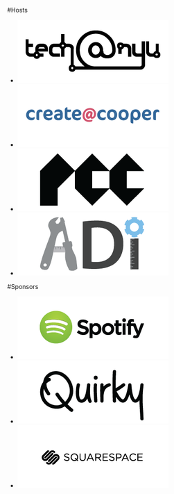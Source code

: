 
#Hosts

<ul class="grid">
  <li><a href="http://techatnyu.org" title="tech@nyu"><img src="/lib/logos/techatnyu.png" alt="tech@nyu"></a></li>
  <li><a href="http://createatcooper.org/" title="create@cooper"><img src="/lib/logos/cooper.png" alt="create@cooper"></a></li>
  <li><a href="https://www.facebook.com/parsonscodeclub" title="Parsons Code Club"><img src="/lib/logos/pcc.png" alt="Parsons Code Club"></a></li>
  <li><a href="http://adicu.com/" title="Columbia Application Development Initiative"><img src="/lib/logos/adi.png" alt="Columbia ADI"></a></li>
</ul>


#Sponsors

<ul class="grid sponsors">
  <li><a href="http://spotify.com" title="Spotify"><img src="/lib/logos/spotify.png" alt="Spotify"></a></li>
  <li><a href="http://quirky.com" title="Quirky"><img src="/lib/logos/quirky.png" alt="Quirky"></a></li>
  <li><a href="http://squarespace.com" title="Squarespace"><img src="/lib/logos/squarespace.png" alt="Squarespace"></a></li>
</ul>